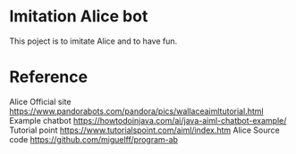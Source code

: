# Imitation Alice bot
This poject is to imitate Alice and to have fun.


# Reference
Alice Official site
https://www.pandorabots.com/pandora/pics/wallaceaimltutorial.html
Example chatbot
https://howtodoinjava.com/ai/java-aiml-chatbot-example/
Tutorial point
https://www.tutorialspoint.com/aiml/index.htm
Alice Source code
https://github.com/miguelff/program-ab
